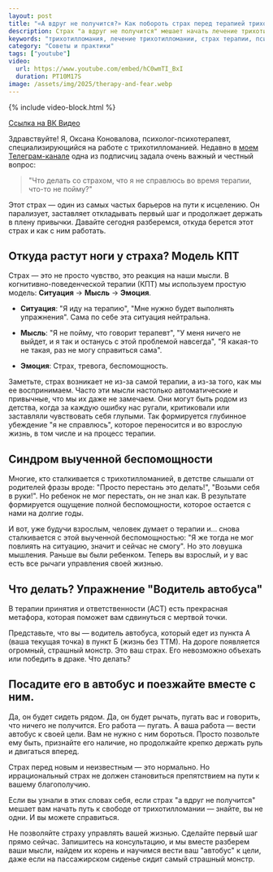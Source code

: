 ```yaml
---
layout: post
title: "«А вдруг не получится?» Как побороть страх перед терапией трихотилломании и вернуть себе контроль"
description: Страх "а вдруг не получится" мешает начать лечение трихотилломании? Психолог объясняет причины этого чувства, его связь с детским опытом и предлагает эффективную методику, чтобы сделать первый шаг к исцелению.
keywords: "трихотилломания, лечение трихотилломании, страх терапии, психотерапия, когнитивно-поведенческая терапия, КПТ, терапия принятия и ответственности, ACT, как побороть страх, выученная беспомощность, психолог по ттм, Оксана Коновалова."
category: "Советы и практики"
tags: ["youtube"]
video:
  url: https://www.youtube.com/embed/hC0wmTI_BxI
  duration: PT10M17S
image: /assets/img/2025/therapy-and-fear.webp
---
```


{% include video-block.html %}

<a href="https://vkvideo.ru/video-211245681_456239093" rel="nofollow" target="_blank">Ссылка на ВК Видео</a>

Здравствуйте! Я, Оксана Коновалова, психолог-психотерапевт, специализирующийся на работе с трихотилломанией. 
Недавно в <a href="https://t.me/ttm_help_ru" rel="nofollow" target="_blank">моем Телеграм-канале</a> одна из подписчиц задала очень важный и честный вопрос:

> "Что делать со страхом, что я не справлюсь во время терапии, что-то не пойму?"

Этот страх — один из самых частых барьеров на пути к исцелению. Он парализует, заставляет откладывать первый шаг и продолжает держать в плену привычки. Давайте сегодня разберемся, откуда берется этот страх и как с ним работать.

## Откуда растут ноги у страха? Модель КПТ

Страх — это не просто чувство, это реакция на наши мысли. В когнитивно-поведенческой терапии (КПТ) мы используем простую модель: **Ситуация** → **Мысль** → **Эмоция**.

- **Ситуация**: "Я иду на терапию", "Мне нужно будет выполнять упражнения". Сама по себе эта ситуация нейтральна.

- **Мысль**: "Я не пойму, что говорит терапевт", "У меня ничего не выйдет, и я так и останусь с этой проблемой навсегда", "Я какая-то не такая, раз не могу справиться сама".

- **Эмоция**: Страх, тревога, беспомощность.

Заметьте, страх возникает не из-за самой терапии, а из-за того, как мы ее воспринимаем. Часто эти мысли настолько автоматические и привычные, что мы их даже не замечаем. Они могут быть родом из детства, когда за каждую ошибку нас ругали, критиковали или заставляли чувствовать себя глупыми. Так формируется глубинное убеждение "я не справлюсь", которое переносится и во взрослую жизнь, в том числе и на процесс терапии.

## Синдром выученной беспомощности

Многие, кто сталкивается с трихотилломанией, в детстве слышали от родителей фразы вроде: "Просто перестань это делать!", "Возьми себя в руки!". Но ребенок не мог перестать, он не знал как. В результате формируется ощущение полной беспомощности, которое остается с нами на долгие годы.

И вот, уже будучи взрослым, человек думает о терапии и… снова сталкивается с этой выученной беспомощностью: "Я же тогда не мог повлиять на ситуацию, значит и сейчас не смогу". Но это ловушка мышления. Раньше вы были ребенком. Теперь вы взрослый, и у вас есть все рычаги управления своей жизнью.

## Что делать? Упражнение "Водитель автобуса"

В терапии принятия и ответственности (ACT) есть прекрасная метафора, которая поможет вам сдвинуться с мертвой точки.

Представьте, что вы — водитель автобуса, который едет из пункта А (ваша текущая точка) в пункт Б (жизнь без ТТМ). На дороге появляется огромный, страшный монстр. Это ваш страх. Его невозможно объехать или победить в драке. Что делать?

## Посадите его в автобус и поезжайте вместе с ним.

Да, он будет сидеть рядом. Да, он будет рычать, пугать вас и говорить, что ничего не получится. Его работа — пугать. А ваша работа — вести автобус к своей цели. Вам не нужно с ним бороться. Просто позвольте ему быть, признайте его наличие, но продолжайте крепко держать руль и двигаться вперед.

Страх перед новым и неизвестным — это нормально. Но иррациональный страх не должен становиться препятствием на пути к вашему благополучию.


Если вы узнали в этих словах себя, если страх "а вдруг не получится" мешает вам начать путь к свободе от трихотилломании — знайте, вы не одни. И вы можете справиться.  

Не позволяйте страху управлять вашей жизнью. Сделайте первый шаг прямо сейчас. Запишитесь на консультацию, и мы вместе разберем ваши мысли, найдем их корень и научимся вести ваш "автобус" к цели, даже если на пассажирском сиденье сидит самый страшный монстр.  
